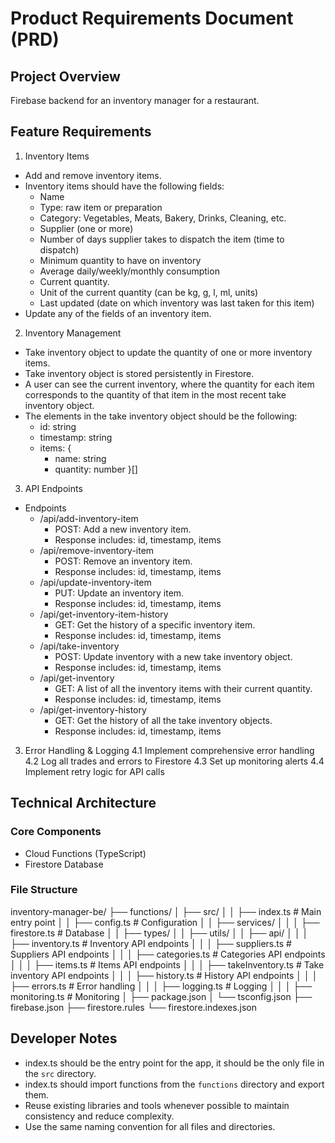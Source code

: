 # Product Requirements Document (PRD)

## Project Overview

Firebase backend for an inventory manager for a restaurant.

## Feature Requirements

1. Inventory Items
  - Add and remove inventory items.
  - Inventory items should have the following fields:
      - Name
      - Type: raw item or preparation
      - Category: Vegetables, Meats, Bakery, Drinks, Cleaning, etc.
      - Supplier (one or more)
      - Number of days supplier takes to dispatch the item (time to dispatch)
      - Minimum quantity to have on inventory
      - Average daily/weekly/monthly consumption
      - Current quantity.
      - Unit of the current quantity (can be kg, g, l, ml, units)
      - Last updated (date on which inventory was last taken for this item)
  - Update any of the fields of an inventory item.
  
2. Inventory Management
  - Take inventory object to update the quantity of one or more inventory items.
  - Take inventory object is stored persistently in Firestore.
  - A user can see the current inventory, where the quantity for each item corresponds to the quantity of that item in the most recent take inventory object.
  - The elements in the take inventory object should be the following:
    - id: string
    - timestamp: string
    - items: {
      - name: string
      - quantity: number
    }[]

3. API Endpoints
  - Endpoints
    - /api/add-inventory-item
      - POST: Add a new inventory item.
      - Response includes: id, timestamp, items
    - /api/remove-inventory-item
      - POST: Remove an inventory item.
      - Response includes: id, timestamp, items
    - /api/update-inventory-item
      - PUT: Update an inventory item.
      - Response includes: id, timestamp, items
    - /api/get-inventory-item-history
      - GET: Get the history of a specific inventory item.
      - Response includes: id, timestamp, items
    - /api/take-inventory
      - POST: Update inventory with a new take inventory object.
      - Response includes: id, timestamp, items
    - /api/get-inventory
      - GET: A list of all the inventory items with their current quantity.
      - Response includes: id, timestamp, items
    - /api/get-inventory-history
      - GET: Get the history of all the take inventory objects.
      - Response includes: id, timestamp, items

3. Error Handling & Logging
  4.1 Implement comprehensive error handling
  4.2 Log all trades and errors to Firestore
  4.3 Set up monitoring alerts
  4.4 Implement retry logic for API calls

## Technical Architecture

### Core Components

- Cloud Functions (TypeScript)
- Firestore Database

### File Structure

inventory-manager-be/
├── functions/
│   ├── src/
│   │   ├── index.ts              # Main entry point
│   │   ├── config.ts             # Configuration
│   │   ├── services/
│   │   │   ├── firestore.ts      # Database
│   │   ├── types/
│   │   ├── utils/
│   │   ├── api/
│   │   │   ├── inventory.ts      # Inventory API endpoints
│   │   │   ├── suppliers.ts      # Suppliers API endpoints
│   │   │   ├── categories.ts     # Categories API endpoints
│   │   │   ├── items.ts          # Items API endpoints
│   │   │   ├── takeInventory.ts  # Take inventory API endpoints
│   │   │   ├── history.ts        # History API endpoints
│   │   │   ├── errors.ts         # Error handling
│   │   │   ├── logging.ts        # Logging
│   │   │   ├── monitoring.ts     # Monitoring
│   ├── package.json
│   └── tsconfig.json
├── firebase.json
├── firestore.rules
└── firestore.indexes.json

## Developer Notes

- index.ts should be the entry point for the app, it should be the only file in the `src` directory. 
- index.ts should import functions from the `functions` directory and export them.
- Reuse existing libraries and tools whenever possible to maintain consistency and reduce complexity.
- Use the same naming convention for all files and directories.
